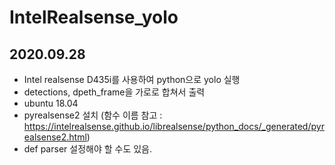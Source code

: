 # IntelRealsense_yolo
## 2020.09.28
* Intel realsense D435i를 사용하여 python으로 yolo 실행
* detections, dpeth_frame을 가로로 합쳐서 출력
* ubuntu 18.04
* pyrealsense2 설치 (함수 이름 참고 : https://intelrealsense.github.io/librealsense/python_docs/_generated/pyrealsense2.html)
* def parser 설정해야 할 수도 있음.
